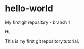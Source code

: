 # hello-world
My first git repository - branch 1

Hi,

This is my first git repository tutorial.



